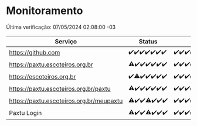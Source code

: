 # Monitoramento

Última verificação: 07/05/2024 02:08:00 -03

|Serviço|Status|Últimas 24h|
|---|---|---|
|https://github.com|<span title="2024-04-30: OK=24">✔️</span><span title="2024-05-01: OK=24">✔️</span><span title="2024-05-02: OK=24">✔️</span><span title="2024-05-03: OK=24">✔️</span><span title="2024-05-04: OK=24">✔️</span><span title="2024-05-05: OK=24">✔️</span><span title="2024-05-06: OK=6">✔️</span>|<span title="06/05/2024 03:09:00 -03 : 200">✔️</span><span title="06/05/2024 04:06:00 -03 : 200">✔️</span><span title="06/05/2024 05:09:00 -03 : 200">✔️</span><span title="06/05/2024 06:08:00 -03 : 200">✔️</span><span title="06/05/2024 07:07:00 -03 : 200">✔️</span><span title="06/05/2024 08:04:00 -03 : 200">✔️</span><span title="06/05/2024 09:11:00 -03 : 200">✔️</span><span title="06/05/2024 10:07:00 -03 : 200">✔️</span><span title="06/05/2024 11:07:00 -03 : 200">✔️</span><span title="06/05/2024 12:06:00 -03 : 200">✔️</span><span title="06/05/2024 13:08:00 -03 : 200">✔️</span><span title="06/05/2024 14:07:00 -03 : 200">✔️</span><span title="06/05/2024 15:10:00 -03 : 200">✔️</span><span title="06/05/2024 16:03:00 -03 : 200">✔️</span><span title="06/05/2024 17:06:00 -03 : 200">✔️</span><span title="06/05/2024 18:06:00 -03 : 200">✔️</span><span title="06/05/2024 19:06:00 -03 : 200">✔️</span><span title="06/05/2024 20:06:00 -03 : 200">✔️</span><span title="06/05/2024 21:30:00 -03 : 200">✔️</span><span title="06/05/2024 22:45:00 -03 : 200">✔️</span><span title="06/05/2024 23:25:00 -03 : 200">✔️</span><span title="07/05/2024 00:08:00 -03 : 200">✔️</span><span title="07/05/2024 01:08:00 -03 : 200">✔️</span><span title="07/05/2024 02:08:00 -03 : 200">✔️</span>|
|https://paxtu.escoteiros.org.br|<span title="2024-04-30: OK=23, Falhas=1">⚠️</span><span title="2024-05-01: OK=24">✔️</span><span title="2024-05-02: OK=24">✔️</span><span title="2024-05-03: OK=24">✔️</span><span title="2024-05-04: OK=24">✔️</span><span title="2024-05-05: OK=24">✔️</span><span title="2024-05-06: OK=6">✔️</span>|<span title="06/05/2024 03:09:00 -03 : 200">✔️</span><span title="06/05/2024 04:06:00 -03 : 200">✔️</span><span title="06/05/2024 05:09:00 -03 : 200">✔️</span><span title="06/05/2024 06:08:00 -03 : 200">✔️</span><span title="06/05/2024 07:07:00 -03 : 200">✔️</span><span title="06/05/2024 08:04:00 -03 : 200">✔️</span><span title="06/05/2024 09:11:00 -03 : 200">✔️</span><span title="06/05/2024 10:07:00 -03 : 200">✔️</span><span title="06/05/2024 11:07:00 -03 : 200">✔️</span><span title="06/05/2024 12:06:00 -03 : 200">✔️</span><span title="06/05/2024 13:08:00 -03 : 0">❌</span><span title="06/05/2024 14:07:00 -03 : 200">✔️</span><span title="06/05/2024 15:10:00 -03 : 200">✔️</span><span title="06/05/2024 16:03:00 -03 : 200">✔️</span><span title="06/05/2024 17:06:00 -03 : 200">✔️</span><span title="06/05/2024 18:06:00 -03 : 200">✔️</span><span title="06/05/2024 19:06:00 -03 : 200">✔️</span><span title="06/05/2024 20:06:00 -03 : 200">✔️</span><span title="06/05/2024 21:30:00 -03 : 200">✔️</span><span title="06/05/2024 22:45:00 -03 : 200">✔️</span><span title="06/05/2024 23:25:00 -03 : 200">✔️</span><span title="07/05/2024 00:08:00 -03 : 200">✔️</span><span title="07/05/2024 01:08:00 -03 : 200">✔️</span><span title="07/05/2024 02:08:00 -03 : 200">✔️</span>|
|https://escoteiros.org.br|<span title="2024-04-30: OK=24">✔️</span><span title="2024-05-01: OK=23, Falhas=1">⚠️</span><span title="2024-05-02: OK=24">✔️</span><span title="2024-05-03: OK=24">✔️</span><span title="2024-05-04: OK=24">✔️</span><span title="2024-05-05: OK=24">✔️</span><span title="2024-05-06: OK=6">✔️</span>|<span title="06/05/2024 03:09:00 -03 : 200">✔️</span><span title="06/05/2024 04:06:00 -03 : 200">✔️</span><span title="06/05/2024 05:09:00 -03 : 200">✔️</span><span title="06/05/2024 06:08:00 -03 : 200">✔️</span><span title="06/05/2024 07:07:00 -03 : 200">✔️</span><span title="06/05/2024 08:04:00 -03 : 200">✔️</span><span title="06/05/2024 09:11:00 -03 : 200">✔️</span><span title="06/05/2024 10:07:00 -03 : 200">✔️</span><span title="06/05/2024 11:07:00 -03 : 200">✔️</span><span title="06/05/2024 12:06:00 -03 : 200">✔️</span><span title="06/05/2024 13:08:00 -03 : 200">✔️</span><span title="06/05/2024 14:07:00 -03 : 200">✔️</span><span title="06/05/2024 15:10:00 -03 : 200">✔️</span><span title="06/05/2024 16:03:00 -03 : 200">✔️</span><span title="06/05/2024 17:06:00 -03 : 200">✔️</span><span title="06/05/2024 18:06:00 -03 : 200">✔️</span><span title="06/05/2024 19:06:00 -03 : 200">✔️</span><span title="06/05/2024 20:06:00 -03 : 200">✔️</span><span title="06/05/2024 21:31:00 -03 : 200">✔️</span><span title="06/05/2024 22:45:00 -03 : 200">✔️</span><span title="06/05/2024 23:25:00 -03 : 200">✔️</span><span title="07/05/2024 00:08:00 -03 : 200">✔️</span><span title="07/05/2024 01:08:00 -03 : 200">✔️</span><span title="07/05/2024 02:08:00 -03 : 200">✔️</span>|
|https://paxtu.escoteiros.org.br/paxtu|<span title="2024-04-30: OK=23, Falhas=1">⚠️</span><span title="2024-05-01: OK=24">✔️</span><span title="2024-05-02: OK=24">✔️</span><span title="2024-05-03: OK=24">✔️</span><span title="2024-05-04: OK=24">✔️</span><span title="2024-05-05: OK=24">✔️</span><span title="2024-05-06: OK=6">✔️</span>|<span title="06/05/2024 03:09:00 -03 : 200">✔️</span><span title="06/05/2024 04:06:00 -03 : 200">✔️</span><span title="06/05/2024 05:09:00 -03 : 200">✔️</span><span title="06/05/2024 06:08:00 -03 : 200">✔️</span><span title="06/05/2024 07:07:00 -03 : 200">✔️</span><span title="06/05/2024 08:04:00 -03 : 200">✔️</span><span title="06/05/2024 09:12:00 -03 : 200">✔️</span><span title="06/05/2024 10:07:00 -03 : 200">✔️</span><span title="06/05/2024 11:07:00 -03 : 200">✔️</span><span title="06/05/2024 12:06:00 -03 : 200">✔️</span><span title="06/05/2024 13:08:00 -03 : 0">❌</span><span title="06/05/2024 14:07:00 -03 : 200">✔️</span><span title="06/05/2024 15:10:00 -03 : 200">✔️</span><span title="06/05/2024 16:03:00 -03 : 200">✔️</span><span title="06/05/2024 17:06:00 -03 : 200">✔️</span><span title="06/05/2024 18:06:00 -03 : 200">✔️</span><span title="06/05/2024 19:06:00 -03 : 200">✔️</span><span title="06/05/2024 20:06:00 -03 : 200">✔️</span><span title="06/05/2024 21:31:00 -03 : 200">✔️</span><span title="06/05/2024 22:45:00 -03 : 200">✔️</span><span title="06/05/2024 23:25:00 -03 : 200">✔️</span><span title="07/05/2024 00:08:00 -03 : 200">✔️</span><span title="07/05/2024 01:08:00 -03 : 200">✔️</span><span title="07/05/2024 02:08:00 -03 : 200">✔️</span>|
|https://paxtu.escoteiros.org.br/meupaxtu|<span title="2024-04-30: OK=23, Falhas=1">⚠️</span><span title="2024-05-01: OK=24">✔️</span><span title="2024-05-02: OK=24">✔️</span><span title="2024-05-03: OK=22, Falhas=2">⚠️</span><span title="2024-05-04: OK=24">✔️</span><span title="2024-05-05: OK=24">✔️</span><span title="2024-05-06: OK=6">✔️</span>|<span title="06/05/2024 03:09:00 -03 : 200">✔️</span><span title="06/05/2024 04:06:00 -03 : 200">✔️</span><span title="06/05/2024 05:09:00 -03 : 200">✔️</span><span title="06/05/2024 06:08:00 -03 : 200">✔️</span><span title="06/05/2024 07:07:00 -03 : 200">✔️</span><span title="06/05/2024 08:04:00 -03 : 200">✔️</span><span title="06/05/2024 09:12:00 -03 : 200">✔️</span><span title="06/05/2024 10:07:00 -03 : 200">✔️</span><span title="06/05/2024 11:07:00 -03 : 200">✔️</span><span title="06/05/2024 12:06:00 -03 : 200">✔️</span><span title="06/05/2024 13:08:00 -03 : 0">❌</span><span title="06/05/2024 14:07:00 -03 : 200">✔️</span><span title="06/05/2024 15:10:00 -03 : 200">✔️</span><span title="06/05/2024 16:03:00 -03 : 200">✔️</span><span title="06/05/2024 17:06:00 -03 : 200">✔️</span><span title="06/05/2024 18:06:00 -03 : 200">✔️</span><span title="06/05/2024 19:06:00 -03 : 200">✔️</span><span title="06/05/2024 20:06:00 -03 : 200">✔️</span><span title="06/05/2024 21:31:00 -03 : 200">✔️</span><span title="06/05/2024 22:45:00 -03 : 200">✔️</span><span title="06/05/2024 23:25:00 -03 : 200">✔️</span><span title="07/05/2024 00:08:00 -03 : 200">✔️</span><span title="07/05/2024 01:08:00 -03 : 200">✔️</span><span title="07/05/2024 02:08:00 -03 : 200">✔️</span>|
|Paxtu Login|<span title="2024-04-30: OK=23, Falhas=1">⚠️</span><span title="2024-05-01: OK=24">✔️</span><span title="2024-05-02: OK=24">✔️</span><span title="2024-05-03: OK=22, Falhas=2">⚠️</span><span title="2024-05-04: OK=24">✔️</span><span title="2024-05-05: OK=24">✔️</span><span title="2024-05-06: OK=6">✔️</span>|<span title="06/05/2024 03:09:00 -03 : 200">✔️</span><span title="06/05/2024 04:07:00 -03 : 200">✔️</span><span title="06/05/2024 05:09:00 -03 : 200">✔️</span><span title="06/05/2024 06:08:00 -03 : 200">✔️</span><span title="06/05/2024 07:07:00 -03 : 200">✔️</span><span title="06/05/2024 08:04:00 -03 : 200">✔️</span><span title="06/05/2024 09:12:00 -03 : 200">✔️</span><span title="06/05/2024 10:07:00 -03 : 200">✔️</span><span title="06/05/2024 11:07:00 -03 : 200">✔️</span><span title="06/05/2024 12:06:00 -03 : 200">✔️</span><span title="06/05/2024 13:08:00 -03 : 504">❌</span><span title="06/05/2024 14:07:00 -03 : 200">✔️</span><span title="06/05/2024 15:10:00 -03 : 200">✔️</span><span title="06/05/2024 16:03:00 -03 : 200">✔️</span><span title="06/05/2024 17:06:00 -03 : 200">✔️</span><span title="06/05/2024 18:06:00 -03 : 200">✔️</span><span title="06/05/2024 19:06:00 -03 : 200">✔️</span><span title="06/05/2024 20:06:00 -03 : 200">✔️</span><span title="06/05/2024 21:31:00 -03 : 200">✔️</span><span title="06/05/2024 22:45:00 -03 : 200">✔️</span><span title="06/05/2024 23:25:00 -03 : 200">✔️</span><span title="07/05/2024 00:08:00 -03 : 200">✔️</span><span title="07/05/2024 01:08:00 -03 : 200">✔️</span><span title="07/05/2024 02:08:00 -03 : 200">✔️</span>|
